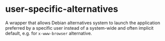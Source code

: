 # user-specific-alternatives
A wrapper that allows Debian alternatives system to launch the application preferred by a specific user instead of a system-wide and often implicit default, e.g. for `x-www-browser` alternative.
